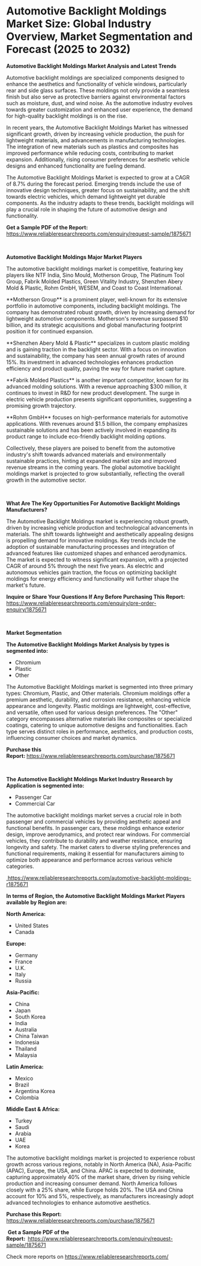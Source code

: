 <p><h1>Automotive Backlight Moldings Market Size: Global Industry Overview, Market Segmentation and Forecast (2025 to 2032)</h1></p><p><strong>Automotive Backlight Moldings Market Analysis and Latest Trends</strong></p>
<p><p>Automotive backlight moldings are specialized components designed to enhance the aesthetics and functionality of vehicle windows, particularly rear and side glass surfaces. These moldings not only provide a seamless finish but also serve as protective barriers against environmental factors such as moisture, dust, and wind noise. As the automotive industry evolves towards greater customization and enhanced user experience, the demand for high-quality backlight moldings is on the rise.</p><p>In recent years, the Automotive Backlight Moldings Market has witnessed significant growth, driven by increasing vehicle production, the push for lightweight materials, and advancements in manufacturing technologies. The integration of new materials such as plastics and composites has improved performance while reducing costs, contributing to market expansion. Additionally, rising consumer preferences for aesthetic vehicle designs and enhanced functionality are fueling demand.</p><p>The Automotive Backlight Moldings Market is expected to grow at a CAGR of 8.7% during the forecast period. Emerging trends include the use of innovative design techniques, greater focus on sustainability, and the shift towards electric vehicles, which demand lightweight yet durable components. As the industry adapts to these trends, backlight moldings will play a crucial role in shaping the future of automotive design and functionality.</p></p>
<p><strong>Get a Sample PDF of the Report:&nbsp;</strong> <a href="https://www.reliableresearchreports.com/enquiry/request-sample/1875671?utm_campaign=2255&utm_medium=2&utm_source=Github&utm_content=ia&utm_term=31032025&utm_id=automotive-backlight-moldings">https://www.reliableresearchreports.com/enquiry/request-sample/1875671</a></p>
<p>&nbsp;</p>
<p><strong>Automotive Backlight Moldings Major Market Players</strong></p>
<p><p>The automotive backlight moldings market is competitive, featuring key players like NTF India, Sino Mould, Motherson Group, The Platinum Tool Group, Fabrik Molded Plastics, Green Vitality Industry, Shenzhen Abery Mold & Plastic, Rohm GmbH, WESEM, and Coast to Coast International. </p><p>**Motherson Group** is a prominent player, well-known for its extensive portfolio in automotive components, including backlight moldings. The company has demonstrated robust growth, driven by increasing demand for lightweight automotive components. Motherson's revenue surpassed $10 billion, and its strategic acquisitions and global manufacturing footprint position it for continued expansion.</p><p>**Shenzhen Abery Mold & Plastic** specializes in custom plastic molding and is gaining traction in the backlight sector. With a focus on innovation and sustainability, the company has seen annual growth rates of around 15%. Its investment in advanced technologies enhances production efficiency and product quality, paving the way for future market capture.</p><p>**Fabrik Molded Plastics** is another important competitor, known for its advanced molding solutions. With a revenue approaching $300 million, it continues to invest in R&D for new product development. The surge in electric vehicle production presents significant opportunities, suggesting a promising growth trajectory.</p><p>**Rohm GmbH** focuses on high-performance materials for automotive applications. With revenues around $1.5 billion, the company emphasizes sustainable solutions and has been actively involved in expanding its product range to include eco-friendly backlight molding options.</p><p>Collectively, these players are poised to benefit from the automotive industry's shift towards advanced materials and environmentally sustainable practices, hinting at expanded market size and improved revenue streams in the coming years. The global automotive backlight moldings market is projected to grow substantially, reflecting the overall growth in the automotive sector.</p></p>
<p>&nbsp;</p>
<p><strong>What Are The Key Opportunities For Automotive Backlight Moldings Manufacturers?</strong></p>
<p><p>The Automotive Backlight Moldings market is experiencing robust growth, driven by increasing vehicle production and technological advancements in materials. The shift towards lightweight and aesthetically appealing designs is propelling demand for innovative moldings. Key trends include the adoption of sustainable manufacturing processes and integration of advanced features like customized shapes and enhanced aerodynamics. The market is expected to witness significant expansion, with a projected CAGR of around 5% through the next five years. As electric and autonomous vehicles gain traction, the focus on optimizing backlight moldings for energy efficiency and functionality will further shape the market's future.</p></p>
<p><strong>Inquire or Share Your Questions If Any Before Purchasing This Report:</strong> <a href="https://www.reliableresearchreports.com/enquiry/pre-order-enquiry/1875671?utm_campaign=2255&utm_medium=2&utm_source=Github&utm_content=ia&utm_term=31032025&utm_id=automotive-backlight-moldings">https://www.reliableresearchreports.com/enquiry/pre-order-enquiry/1875671</a></p>
<p>&nbsp;</p>
<p><strong>Market Segmentation</strong></p>
<p><strong>The Automotive Backlight Moldings Market Analysis by types is segmented into:</strong></p>
<p><ul><li>Chromium</li><li>Plastic</li><li>Other</li></ul></p>
<p><p>The Automotive Backlight Moldings market is segmented into three primary types: Chromium, Plastic, and Other materials. Chromium moldings offer a premium aesthetic, durability, and corrosion resistance, enhancing vehicle appearance and longevity. Plastic moldings are lightweight, cost-effective, and versatile, often used for various design preferences. The "Other" category encompasses alternative materials like composites or specialized coatings, catering to unique automotive designs and functionalities. Each type serves distinct roles in performance, aesthetics, and production costs, influencing consumer choices and market dynamics.</p></p>
<p><strong>Purchase this Report:&nbsp;</strong><a href="https://www.reliableresearchreports.com/purchase/1875671?utm_campaign=2255&utm_medium=2&utm_source=Github&utm_content=ia&utm_term=31032025&utm_id=automotive-backlight-moldings">https://www.reliableresearchreports.com/purchase/1875671</a></p>
<p>&nbsp;</p>
<p><strong>The Automotive Backlight Moldings Market Industry Research by Application is segmented into:</strong></p>
<p><ul><li>Passenger Car</li><li>Commercial Car</li></ul></p>
<p><p>The automotive backlight moldings market serves a crucial role in both passenger and commercial vehicles by providing aesthetic appeal and functional benefits. In passenger cars, these moldings enhance exterior design, improve aerodynamics, and protect rear windows. For commercial vehicles, they contribute to durability and weather resistance, ensuring longevity and safety. The market caters to diverse styling preferences and functional requirements, making it essential for manufacturers aiming to optimize both appearance and performance across various vehicle categories.</p></p>
<p><a href="https://www.reliableresearchreports.com/automotive-backlight-moldings-r1875671?utm_campaign=2255&utm_medium=2&utm_source=Github&utm_content=ia&utm_term=31032025&utm_id=automotive-backlight-moldings">&nbsp;https://www.reliableresearchreports.com/automotive-backlight-moldings-r1875671</a></p>
<p><strong>In terms of Region, the Automotive Backlight Moldings Market Players available by Region are:</strong></p>
<p>
    <p> <strong> North America: </strong>
        <ul>
            <li>United States</li>
            <li>Canada</li>
        </ul>
        </p> 
    <p> <strong> Europe: </strong>
        <ul>
            <li>Germany</li>
            <li>France</li>
            <li>U.K.</li>
            <li>Italy</li>
            <li>Russia</li>
        </ul>
        </p> 
    <p> <strong> Asia-Pacific: </strong>
        <ul>
            <li>China</li>
            <li>Japan</li>
            <li>South Korea</li>
            <li>India</li>
            <li>Australia</li>
            <li>China Taiwan</li>
            <li>Indonesia</li>
            <li>Thailand</li>
            <li>Malaysia</li>
        </ul>
        </p> 
    <p> <strong> Latin America: </strong>
        <ul>
            <li>Mexico</li>
            <li>Brazil</li>
            <li>Argentina Korea</li>
            <li>Colombia</li>
        </ul>
        </p> 
    <p> <strong> Middle East & Africa: </strong>
        <ul>
            <li>Turkey</li>
            <li>Saudi</li>
            <li>Arabia</li>
            <li>UAE</li>
            <li>Korea</li>
        </ul>
    </p>
    </p>
<p><p>The automotive backlight moldings market is projected to experience robust growth across various regions, notably in North America (NA), Asia-Pacific (APAC), Europe, the USA, and China. APAC is expected to dominate, capturing approximately 40% of the market share, driven by rising vehicle production and increasing consumer demand. North America follows closely with a 25% share, while Europe holds 20%. The USA and China account for 10% and 5%, respectively, as manufacturers increasingly adopt advanced technologies to enhance automotive aesthetics.</p></p>
<p><strong>Purchase this Report: </strong><a href="https://www.reliableresearchreports.com/purchase/1875671?utm_campaign=2255&utm_medium=2&utm_source=Github&utm_content=ia&utm_term=31032025&utm_id=automotive-backlight-moldings">https://www.reliableresearchreports.com/purchase/1875671</a></p>
<p>&nbsp;<strong>Get a Sample PDF of the Report:&nbsp;&nbsp;</strong><a href="https://www.reliableresearchreports.com/enquiry/request-sample/1875671?utm_campaign=2255&utm_medium=2&utm_source=Github&utm_content=ia&utm_term=31032025&utm_id=automotive-backlight-moldings">https://www.reliableresearchreports.com/enquiry/request-sample/1875671</a></p>
<p><strong></strong></p>
<p>Check more reports on <a href="https://www.reliableresearchreports.com/?utm_campaign=2255&utm_medium=2&utm_source=Github&utm_content=ia&utm_term=31032025&utm_id=automotive-backlight-moldings">https://www.reliableresearchreports.com/</a></p>